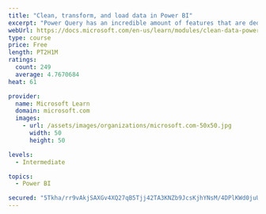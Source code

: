 ```yaml
---
title: "Clean, transform, and load data in Power BI"
excerpt: "Power Query has an incredible amount of features that are dedicated to helping you clean and prepare your data for analysis. You will learn how to simplify a complicated model, change data types, rename objects, and pivot data. You will also learn how to profile columns so that you know which columns have the valuable data that you’re seeking for deeper analytics."
webUrl: https://docs.microsoft.com/en-us/learn/modules/clean-data-power-bi/
type: course
price: Free
length: PT2H1M
ratings:
  count: 249
  average: 4.7670684
heat: 61

provider:
  name: Microsoft Learn
  domain: microsoft.com
  images:
    - url: /assets/images/organizations/microsoft.com-50x50.jpg
      width: 50
      height: 50

levels:
  - Intermediate

topics:
  - Power BI

secured: "5Tkha/rr9vAkjSAXGv4XQ27qB5Tjj42TA3KNZb9JcsKjhYNsM/4DPlKWd0juUWo6QcQsl8YMXJ1ZJfPFCaRiwvQ9ge3gVOhInk7dp2glR89uzXy2qbDcy3kzVW0NrdyPT4jX8B2d1s1oIAp1uj8/tE+W/5Zzcp0+a06ndrKTaLBtmFPbIGMYnn+xb1GP0+821UjEtdUMlfvmHrx4KF4Bd6RnST5+WpMGO6dRAsEWyQTaxfgWx1LhgISdAhpyYVQxnqEBgMAoHNllLa6VjqZcms4HAiUF0JjG2N8hpVLKbr1TAkQVwvMkqHwPNoJTyrTSzeh1E2nGG9t6cKgKzm+DQEFN2cG7l4x3b1Ss1/TVmnX/1WcXsvQpAspR6XEN5vcdKv53RE8uF+9u4Lz63MQXPw==;jIPTuYQA4q4sX9gcMymr6A=="
---
```


